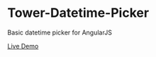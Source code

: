 # Tower-Datetime-Picker
Basic datetime picker for AngularJS

[Live Demo](https://rawgit.com/StrutTower/Tower-Datetime-Picker/1.1.0/demo/index.html)
